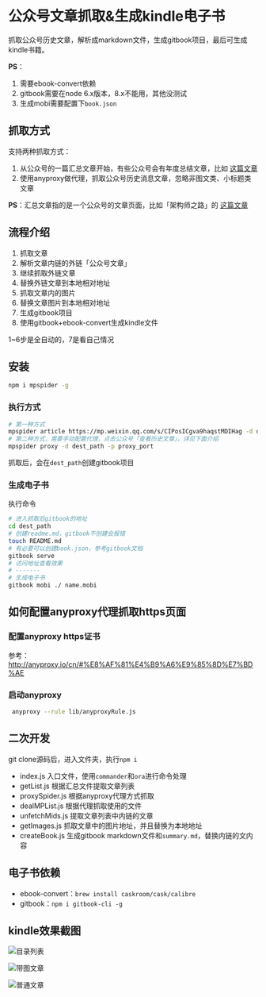 # 公众号文章抓取&生成kindle电子书

抓取公众号历史文章，解析成markdown文件，生成gitbook项目，最后可生成kindle书籍。

**PS**：
1. 需要ebook-convert依赖
2. gitbook需要在node 6.x版本，8.x不能用，其他没测试
3. 生成mobi需要配置下`book.json`

## 抓取方式

支持两种抓取方式：
1. 从公众号的一篇汇总文章开始，有些公众号会有年度总结文章，比如 [这篇文章](https://mp.weixin.qq.com/s/CIPosICgva9haqstMDIHag)
2. 使用anyproxy做代理，抓取公众号历史消息文章，忽略非图文类、小标题类文章

**PS**：汇总文章指的是一个公众号的文章页面，比如「架构师之路」的 [这篇文章](https://mp.weixin.qq.com/s/CIPosICgva9haqstMDIHag)

## 流程介绍

1. 抓取文章
2. 解析文章内链的外链「公众号文章」
3. 继续抓取外链文章
4. 替换外链文章到本地相对地址
4. 抓取文章内的图片
5. 替换文章图片到本地相对地址
6. 生成gitbook项目
7. 使用gitbook+ebook-convert生成kindle文件

1~6步是全自动的，7是看自己情况
## 安装

```bash
npm i mpspider -g
```

### 执行方式

```bash
# 第一种方式
mpspider article https://mp.weixin.qq.com/s/CIPosICgva9haqstMDIHag -d dest_path
# 第二种方式，需要手动配置代理，点击公众号「查看历史文章」，详见下面介绍
mpspider proxy -d dest_path -p proxy_port
```
抓取后，会在`dest_path`创建gitbook项目

### 生成电子书

执行命令

```bash
# 进入抓取后gitbook的地址
cd dest_path
# 创建readme.md，gitbook不创建会报错
touch README.md
# 有必要可以创建book.json，参考gitbook文档
gitbook serve
# 访问地址查看效果
# -------
# 生成电子书
gitbook mobi ./ name.mobi

```

## 如何配置anyproxy代理抓取https页面

### 配置anyproxy https证书
参考：http://anyproxy.io/cn/#%E8%AF%81%E4%B9%A6%E9%85%8D%E7%BD%AE


### 启动anyproxy
```bash
 anyproxy --rule lib/anyproxyRule.js
```


## 二次开发

git clone源码后，进入文件夹，执行`npm i`

* index.js 入口文件，使用`commander`和`ora`进行命令处理
* getList.js 根据汇总文件提取文章列表
* proxySpider.js 根据anyproxy代理方式抓取
* dealMPList.js 根据代理抓取使用的文件
* unfetchMids.js 提取文章列表中内链的文章
* getImages.js 抓取文章中的图片地址，并且替换为本地地址
* createBook.js 生成gitbook markdown文件和`summary.md`，替换内链的文内容

## 电子书依赖

* ebook-convert：`brew install caskroom/cask/calibre`
* gitbook：`npm i gitbook-cli -g`


## kindle效果截图

![目录列表](./screen_capture/1.jpeg)

![带图文章](./screen_capture/2.jpeg)

![普通文章](./screen_capture/3.jpeg)


